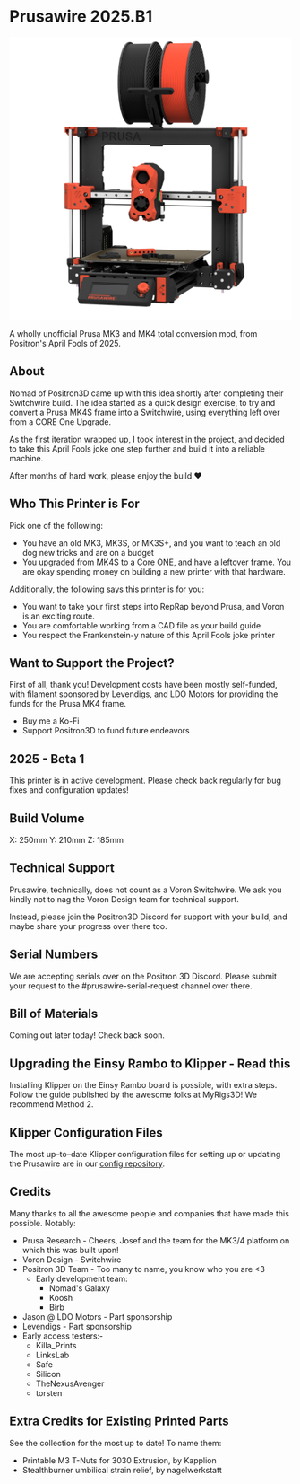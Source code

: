 # Prusawire 2025.B1

![Render](Assets/render.png)

A wholly unofficial Prusa MK3 and MK4 total conversion mod, from Positron's April Fools of 2025.


## About

Nomad of Positron3D came up with this idea shortly after completing their Switchwire build. The idea started as a quick design exercise, to try and convert a Prusa MK4S frame into a Switchwire, using everything left over from a CORE One Upgrade.

As the first iteration wrapped up, I took interest in the project, and decided to take this April Fools joke one step further and build it into a reliable machine.

After months of hard work, please enjoy the build ❤

## Who This Printer is For

Pick one of the following:

 - You have an old MK3, MK3S, or MK3S+, and you want to teach an old dog new tricks and are on a budget
 - You upgraded from MK4S to a Core ONE, and have a leftover frame. You are okay spending money on building a new printer with that hardware.

Additionally, the following says this printer is for you: 

 - You want to take your first steps into RepRap beyond Prusa, and Voron is an exciting route.
 - You are comfortable working from a CAD file as your build guide
 - You respect the Frankenstein-y nature of this April Fools joke printer

## Want to Support the Project?

First of all, thank you! Development costs have been mostly self-funded, with filament sponsored by Levendigs, and LDO Motors for providing the funds for the Prusa MK4 frame.

 - Buy me a Ko-Fi
 - Support Positron3D to fund future endeavors

## 2025 - Beta 1

This printer is in active development. Please check back regularly for bug fixes and configuration updates!

## Build Volume

X: 250mm
Y: 210mm
Z: 185mm

## Technical Support

Prusawire, technically, does not count as a Voron Switchwire. We ask you kindly not to nag the Voron Design team for technical support.

Instead, please join the Positron3D Discord for support with your build, and maybe share your progress over there too.

## Serial Numbers

We are accepting serials over on the Positron 3D Discord. Please submit your request to the #prusawire-serial-request channel over there. 

## Bill of Materials

Coming out later today! Check back soon.

## Upgrading the Einsy Rambo to Klipper - Read this

Installing Klipper on the Einsy Rambo board is possible, with extra steps. Follow the guide published by the awesome folks at MyRigs3D! We recommend Method 2.

## Klipper Configuration Files

The most up–to–date Klipper configuration files for setting up or updating the Prusawire are in our [config repository](https://github.com/Positron3D/prusawire-klipper-config).

## Credits 

Many thanks to all the awesome people and companies that have made this possible. Notably:

 - Prusa Research - Cheers, Josef and the team for the MK3/4 platform on which this was built upon!
 - Voron Design - Switchwire
 - Positron 3D Team - Too many to name, you know who you are <3
   - Early development team:
     - Nomad's Galaxy
     - Koosh
     - Birb
 - Jason @ LDO Motors - Part sponsorship
 - Levendigs - Part sponsorship 
 - Early access testers:-
    - Killa_Prints
    - LinksLab
    - Safe
    - Silicon
    - TheNexusAvenger
    - torsten

## Extra Credits for Existing Printed Parts

See the collection for the most up to date! To name them:

 - Printable M3 T-Nuts for 3030 Extrusion, by Kapplion
 - Stealthburner umbilical strain relief, by nagelwerkstatt
